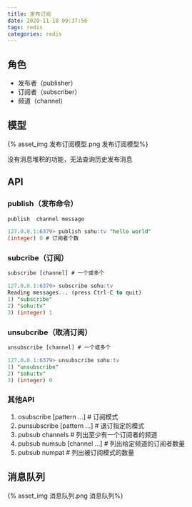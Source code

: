 ```yaml
---
title: 发布订阅
date: 2020-11-18 09:37:56
tags: redis
categories: redis
---
```

## 角色

- 发布者（publisher）
- 订阅者（subscriber）
- 频道（channel）

## 模型

{% asset_img 发布订阅模型.png 发布订阅模型%}

没有消息堆积的功能，无法查询历史发布消息

## API

### publish（发布命令）

```sql
publish  channel message

127.0.0.1:6379> publish sohu:tv "hello world"
(integer) 0 # 订阅者个数
```

### subcribe（订阅）

```sql
subscribe [channel] # 一个或多个

127.0.0.1:6379> subscribe sohu:tv
Reading messages... (press Ctrl-C to quit)
1) "subscribe"
2) "sohu:tv"
3) (integer) 1
```

### unsubcribe（取消订阅）

```sql
unsubscribe [channel] # 一个或多个

127.0.0.1:6379> unsubscribe sohu:tv
1) "unsubscribe"
2) "sohu:tv"
3) (integer) 0
```

### 其他API

1. osubscribe [pattern ...] # 订阅模式
2. punsubscribe [pattern ...] # 退订指定的模式
3. pubsub channels # 列出至少有一个订阅者的频道
4. pubsub numsub [channel ...] # 列出给定频道的订阅者数量
5. pubsub numpat # 列出被订阅模式的数量

## 消息队列

{% asset_img 消息队列.png 消息队列%}
